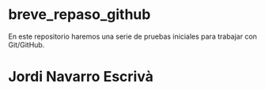 # breve_repaso_github
En este repositorio haremos una serie de pruebas iniciales para trabajar con Git/GitHub.
<h1>Jordi Navarro Escrivà</h1>